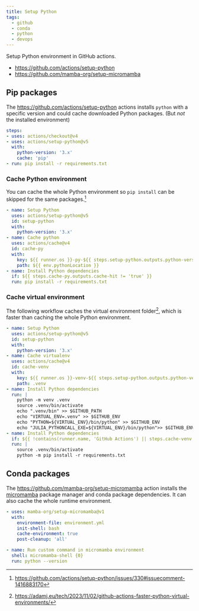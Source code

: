 ```yaml
---
title: Setup Python
tags:
  - github
  - conda
  - python
  - devops
---
```


Setup Python environment in GitHub actions.

+ https://github.com/actions/setup-python
+ https://github.com/mamba-org/setup-micromamba

## Pip packages

The https://github.com/actions/setup-python actions installs `python` with a specific version and could cache downloaded Python packages. (But *not* the installed environment)

```yaml
steps:
- uses: actions/checkout@v4
- uses: actions/setup-python@v5
  with:
    python-version: '3.x'
    cache: 'pip'
- run: pip install -r requirements.txt
```

### Cache Python environment

You can cache the whole Python environment so `pip install` can be skipped for the same packages.[^1]

```yaml
- name: Setup Python
  uses: actions/setup-python@v5
  id: setup-python
  with:
    python-version: '3.x'
- name: Cache python
  uses: actions/cache@v4
  id: cache-py
  with:
    key: ${{ runner.os }}-py-${{ steps.setup-python.outputs.python-version }}-${{ hashFiles('requirements.txt') }}
    path: ${{ env.pythonLocation }}
- name: Install Python dependencies
  if: ${{ steps.cache-py.outputs.cache-hit != 'true' }}
  run: pip install -r requirements.txt
```

### Cache virtual environment

The following workflow caches the virtual environment folder[^2], which is faster than caching the whole Python environment.

```yaml
- name: Setup Python
  uses: actions/setup-python@v5
  id: setup-python
  with:
    python-version: '3.x'
- name: Cache virtualenv
  uses: actions/cache@v4
  id: cache-venv
  with:
    key: ${{ runner.os }}-venv-${{ steps.setup-python.outputs.python-version }}-${{ hashFiles('requirements.txt') }}
    path: .venv
- name: Install Python dependencies
  run: |
    python -m venv .venv
    source .venv/bin/activate
    echo ".venv/bin" >> $GITHUB_PATH
    echo "VIRTUAL_ENV=.venv" >> $GITHUB_ENV
    echo "PYTHON=${VIRTUAL_ENV}/bin/python" >> $GITHUB_ENV
    echo "JULIA_PYTHONCALL_EXE=${VIRTUAL_ENV}/bin/python">> $GITHUB_ENV
- name: Install Python dependencies
  if: ${{ !contains(runner.name, 'GitHub Actions') || steps.cache-venv.outputs.cache-hit != 'true'}}
  run: |
    source .venv/bin/activate
    python -m pip install -r requirements.txt
```

[^1]: https://github.com/actions/setup-python/issues/330#issuecomment-1416883170
[^2]: https://adamj.eu/tech/2023/11/02/github-actions-faster-python-virtual-environments/

## Conda packages

The https://github.com/mamba-org/setup-micromamba action installs the [micromamba](https://github.com/mamba-org/mamba#micromamba) package manager and conda package dependencies. It can also cache the whole runtime environment.

```yaml
- uses: mamba-org/setup-micromamba@v1
  with:
    environment-file: environment.yml
    init-shell: bash
    cache-environment: true
    post-cleanup: 'all'

- name: Run custom command in micromamba environment
  shell: micromamba-shell {0}
  run: python --version
```
